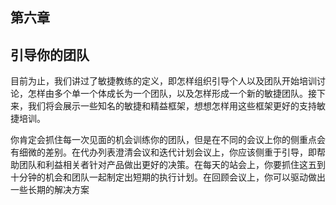 第六章
---
引导你的团队
---
目前为止，我们讲过了敏捷教练的定义，即怎样组织引导个人以及团队开始培训讨论，怎样由多个单一个体成长为一个团队，以及怎样形成一个新的敏捷团队。接下来，我们将会展示一些知名的敏捷和精益框架，想想怎样用这些框架更好的支持敏捷培训。

你肯定会抓住每一次见面的机会训练你的团队，但是在不同的会议上你的侧重点会有细微的差别。在代办列表澄清会议和迭代计划会议上，你应该侧重于引导，即帮助团队和利益相关者针对产品做出更好的决策。在每天的站会上，你要抓住这五到十分钟的机会和团队一起制定出短期的执行计划。在回顾会议上，你可以驱动做出一些长期的解决方案	